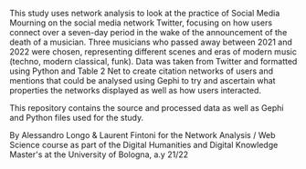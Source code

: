 This study uses network analysis to look at the practice of Social Media Mourning
on the social media network Twitter, focusing on how users connect over a seven-day period
in the wake of the announcement of the death of a musician. Three musicians who passed
away between 2021 and 2022 were chosen, representing different scenes and eras of modern
music (techno, modern classical, funk). Data was taken from Twitter and formatted using
Python and Table 2 Net to create citation networks of users and mentions that could be
analysed using Gephi to try and ascertain what properties the networks displayed as well as
how users interacted.

This repository contains the source and processed data as well as Gephi and Python files used for the study. 

By Alessandro Longo & Laurent Fintoni for the Network Analysis / Web Science course as part of the Digital Humanities and Digital Knowledge Master's at the University of Bologna, a.y 21/22
